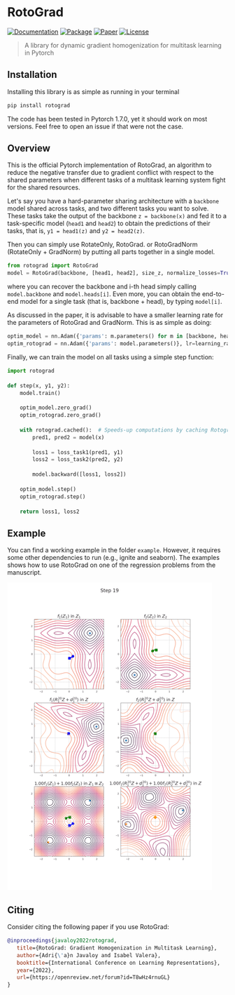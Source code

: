 # RotoGrad


[![Documentation](https://img.shields.io/badge/docs-stable-informational.svg)](https://rotograd.readthedocs.io/en/stable/index.html)
[![Package](https://img.shields.io/badge/pypi-rotograd-informational.svg)](https://pypi.org/project/rotograd/)
[![Paper](http://img.shields.io/badge/paper-arxiv.2103.02631-9cf.svg)](https://arxiv.org/abs/2103.02631)
[![License](https://img.shields.io/badge/license-MIT-yellow.svg)](https://github.com/adrianjav/rotograd/blob/main/LICENSE)

> A library for dynamic gradient homogenization for multitask learning in Pytorch

## Installation

Installing this library is as simple as running in your terminal
```bash
pip install rotograd
```

The code has been tested in Pytorch 1.7.0, yet it should work on most versions. Feel free to open an issue
if that were not the case.

## Overview

This is the official Pytorch implementation of RotoGrad, an algorithm to reduce the negative transfer due 
to gradient conflict with respect to the shared parameters when different tasks of a multitask learning
system fight for the shared resources.

Let's say you have a hard-parameter sharing architecture with a `backbone` model shared across tasks, and 
two different tasks you want to solve. These tasks take the output of the backbone `z = backbone(x)` and fed
it to a task-specific model (`head1` and `head2`) to obtain the predictions of their tasks, that is,
`y1 = head1(z)` and `y2 = head2(z)`.

Then you can simply use RotateOnly, RotoGrad. or RotoGradNorm (RotateOnly + GradNorm) by putting all parts together in a single model.

```python
from rotograd import RotoGrad
model = RotoGrad(backbone, [head1, head2], size_z, normalize_losses=True)
```

where you can recover the backbone and i-th head simply calling `model.backbone` and `model.heads[i]`. Even
more, you can obtain the end-to-end model for a single task (that is, backbone + head), by typing `model[i]`.

As discussed in the paper, it is advisable to have a smaller learning rate for the parameters of RotoGrad
and GradNorm. This is as simple as doing:

```python
optim_model = nn.Adam({'params': m.parameters() for m in [backbone, head1, head2]}, lr=learning_rate_model)
optim_rotograd = nn.Adam({'params': model.parameters()}, lr=learning_rate_rotograd)
```

Finally, we can train the model on all tasks using a simple step function:
```python
import rotograd

def step(x, y1, y2):
    model.train()
    
    optim_model.zero_grad()
    optim_rotograd.zero_grad()

    with rotograd.cached():  # Speeds-up computations by caching Rotograd's parameters
        pred1, pred2 = model(x)
        
        loss1 = loss_task1(pred1, y1)
        loss2 = loss_task2(pred2, y2)
        
        model.backward([loss1, loss2])
    
    optim_model.step()
    optim_rotograd.step()
        
    return loss1, loss2
```

## Example

You can find a working example in the folder `example`. However, it requires some other dependencies to run (e.g., 
ignite and seaborn). The examples shows how to use RotoGrad on one of the regression problems from the manuscript.

![image](_assets/toy.gif)

## Citing

Consider citing the following paper if you use RotoGrad:

```bibtex
@inproceedings{javaloy2022rotograd,
   title={RotoGrad: Gradient Homogenization in Multitask Learning},
   author={Adri{\'a}n Javaloy and Isabel Valera},
   booktitle={International Conference on Learning Representations},
   year={2022},
   url={https://openreview.net/forum?id=T8wHz4rnuGL}
}
```